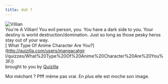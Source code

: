 ```yaml
---
title: duh ?
---
```


![Villian](http://images.quizilla.com/M/mangacatgirl/1035252807_estvillian.JPG
)  
You're A Villian! You evil person, you. You have a dark side to you. Your
destiny is world destruction/domination. Just so long as those pesky heros
stay out of your way.  
[ What Type Of Anime Character Are You?](http://quizilla.com/users/mangacatgir
l/quizzes/What%20Type%20Of%20Anime%20Character%20Are%20You%3F/)  
brought to you by [Quizilla](http://quizilla.com)

Moi méchant ? Pfff même pas vrai. En plus elle est moche son image.

